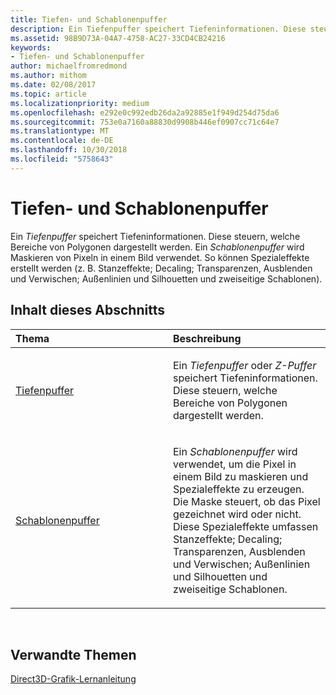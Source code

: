 ```yaml
---
title: Tiefen- und Schablonenpuffer
description: Ein Tiefenpuffer speichert Tiefeninformationen. Diese steuern, welche Bereiche von Polygonen dargestellt werden.
ms.assetid: 98B9D73A-04A7-4758-AC27-33CD4CB24216
keywords:
- Tiefen- und Schablonenpuffer
author: michaelfromredmond
ms.author: mithom
ms.date: 02/08/2017
ms.topic: article
ms.localizationpriority: medium
ms.openlocfilehash: e292e0c992edb26da2a92885e1f949d254d75da6
ms.sourcegitcommit: 753e0a7160a88830d9908b446ef0907cc71c64e7
ms.translationtype: MT
ms.contentlocale: de-DE
ms.lasthandoff: 10/30/2018
ms.locfileid: "5758643"
---
```

# <a name="depth-and-stencil-buffers"></a>Tiefen- und Schablonenpuffer


Ein *Tiefenpuffer* speichert Tiefeninformationen. Diese steuern, welche Bereiche von Polygonen dargestellt werden. Ein *Schablonenpuffer* wird Maskieren von Pixeln in einem Bild verwendet. So können Spezialeffekte erstellt werden (z. B. Stanzeffekte; Decaling; Transparenzen, Ausblenden und Verwischen; Außenlinien und Silhouetten und zweiseitige Schablonen).

## <a name="span-idin-this-sectionspanin-this-section"></a><span id="in-this-section"></span>Inhalt dieses Abschnitts


<table>
<colgroup>
<col width="50%" />
<col width="50%" />
</colgroup>
<thead>
<tr class="header">
<th align="left">Thema</th>
<th align="left">Beschreibung</th>
</tr>
</thead>
<tbody>
<tr class="odd">
<td align="left"><p><a href="depth-buffers.md">Tiefenpuffer</a></p></td>
<td align="left"><p>Ein <em>Tiefenpuffer</em> oder <em>Z-Puffer</em> speichert Tiefeninformationen. Diese steuern, welche Bereiche von Polygonen dargestellt werden.</p></td>
</tr>
<tr class="even">
<td align="left"><p><a href="stencil-buffers.md">Schablonenpuffer</a></p></td>
<td align="left"><p>Ein <em>Schablonenpuffer</em> wird verwendet, um die Pixel in einem Bild zu maskieren und Spezialeffekte zu erzeugen. Die Maske steuert, ob das Pixel gezeichnet wird oder nicht. Diese Spezialeffekte umfassen Stanzeffekte; Decaling; Transparenzen, Ausblenden und Verwischen; Außenlinien und Silhouetten und zweiseitige Schablonen.</p></td>
</tr>
</tbody>
</table>

 

## <a name="span-idrelated-topicsspanrelated-topics"></a><span id="related-topics"></span>Verwandte Themen


[Direct3D-Grafik-Lernanleitung](index.md)

 

 




